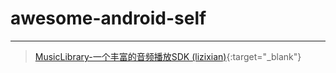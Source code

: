 # awesome-android-self
----------------------------------

> [MusicLibrary-一个丰富的音频播放SDK (lizixian)](https://github.com/lizixian18/MusicLibrary){:target="_blank"} 
